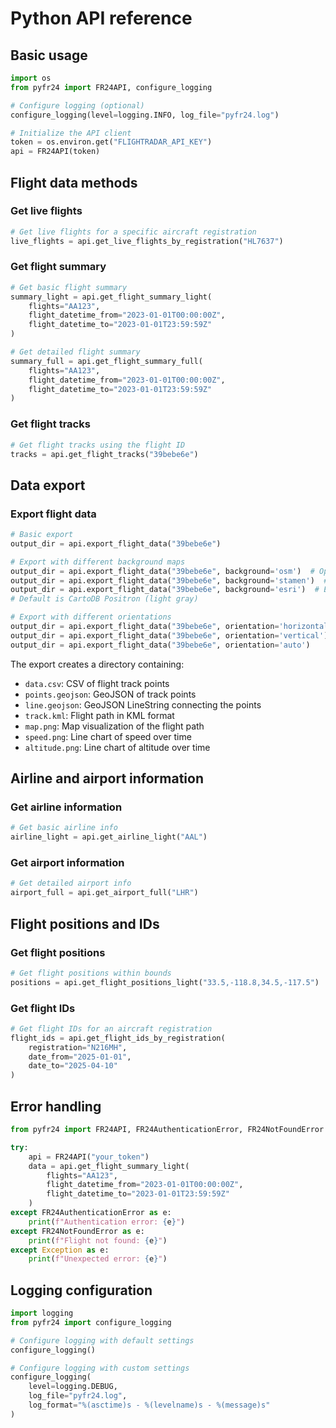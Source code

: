 # Python API reference

## Basic usage

```python
import os
from pyfr24 import FR24API, configure_logging

# Configure logging (optional)
configure_logging(level=logging.INFO, log_file="pyfr24.log")

# Initialize the API client
token = os.environ.get("FLIGHTRADAR_API_KEY")
api = FR24API(token)
```

## Flight data methods

### Get live flights

```python
# Get live flights for a specific aircraft registration
live_flights = api.get_live_flights_by_registration("HL7637")
```

### Get flight summary

```python
# Get basic flight summary
summary_light = api.get_flight_summary_light(
    flights="AA123",
    flight_datetime_from="2023-01-01T00:00:00Z",
    flight_datetime_to="2023-01-01T23:59:59Z"
)

# Get detailed flight summary
summary_full = api.get_flight_summary_full(
    flights="AA123",
    flight_datetime_from="2023-01-01T00:00:00Z",
    flight_datetime_to="2023-01-01T23:59:59Z"
)
```

### Get flight tracks

```python
# Get flight tracks using the flight ID
tracks = api.get_flight_tracks("39bebe6e")
```

## Data export

### Export flight data

```python
# Basic export
output_dir = api.export_flight_data("39bebe6e")

# Export with different background maps
output_dir = api.export_flight_data("39bebe6e", background='osm')  # OpenStreetMap
output_dir = api.export_flight_data("39bebe6e", background='stamen')  # Stamen Terrain
output_dir = api.export_flight_data("39bebe6e", background='esri')  # ESRI World TopoMap
# Default is CartoDB Positron (light gray)

# Export with different orientations
output_dir = api.export_flight_data("39bebe6e", orientation='horizontal')  # 16:9
output_dir = api.export_flight_data("39bebe6e", orientation='vertical')    # 9:16
output_dir = api.export_flight_data("39bebe6e", orientation='auto')       # Auto-detect
```

The export creates a directory containing:
- `data.csv`: CSV of flight track points
- `points.geojson`: GeoJSON of track points
- `line.geojson`: GeoJSON LineString connecting the points
- `track.kml`: Flight path in KML format
- `map.png`: Map visualization of the flight path
- `speed.png`: Line chart of speed over time
- `altitude.png`: Line chart of altitude over time

## Airline and airport information

### Get airline information

```python
# Get basic airline info
airline_light = api.get_airline_light("AAL")
```

### Get airport information

```python
# Get detailed airport info
airport_full = api.get_airport_full("LHR")
```

## Flight positions and IDs

### Get flight positions

```python
# Get flight positions within bounds
positions = api.get_flight_positions_light("33.5,-118.8,34.5,-117.5")
```

### Get flight IDs

```python
# Get flight IDs for an aircraft registration
flight_ids = api.get_flight_ids_by_registration(
    registration="N216MH",
    date_from="2025-01-01",
    date_to="2025-04-10"
)
```

## Error handling

```python
from pyfr24 import FR24API, FR24AuthenticationError, FR24NotFoundError

try:
    api = FR24API("your_token")
    data = api.get_flight_summary_light(
        flights="AA123",
        flight_datetime_from="2023-01-01T00:00:00Z",
        flight_datetime_to="2023-01-01T23:59:59Z"
    )
except FR24AuthenticationError as e:
    print(f"Authentication error: {e}")
except FR24NotFoundError as e:
    print(f"Flight not found: {e}")
except Exception as e:
    print(f"Unexpected error: {e}")
```

## Logging configuration

```python
import logging
from pyfr24 import configure_logging

# Configure logging with default settings
configure_logging()

# Configure logging with custom settings
configure_logging(
    level=logging.DEBUG,
    log_file="pyfr24.log",
    log_format="%(asctime)s - %(levelname)s - %(message)s"
)
``` 